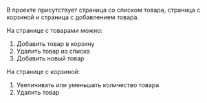 В проекте присутствует страница со списком товара, страница с корзиной и страница с добавлением товара.

На странице с товарами можно:
1. Добавить товар в корзину
2. Удалить товар из списка
3. Добавить новый товар

На странице с корзиной:
1. Увеличивать или уменьшать количество товара
2. Удалить товар